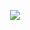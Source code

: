<p align="center">
  <img src="https://user-images.githubusercontent.com/38252227/209550224-b21ad414-e10c-4047-a7fb-bed978f5781c.png">
</p>